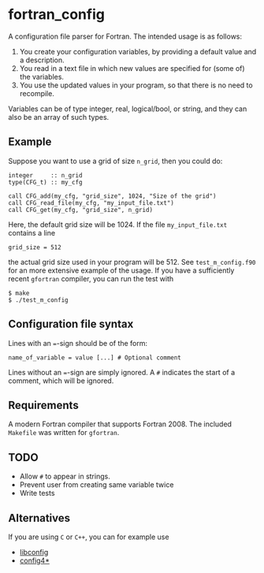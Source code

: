# fortran_config

A configuration file parser for Fortran. The intended usage is as follows:

1. You create your configuration variables, by providing a default value and
   a description.
2. You read in a text file in which new values are specified for (some of) the
   variables.
3. You use the updated values in your program, so that there is no need to recompile.

Variables can be of type integer, real, logical/bool, or string, and they can
also be an array of such types.

## Example

Suppose you want to use a grid of size `n_grid`, then you could do:

    integer     :: n_grid
    type(CFG_t) :: my_cfg
    
    call CFG_add(my_cfg, "grid_size", 1024, "Size of the grid")
    call CFG_read_file(my_cfg, "my_input_file.txt")
    call CFG_get(my_cfg, "grid_size", n_grid)

Here, the default grid size will be 1024. If the file `my_input_file.txt` contains a line

    grid_size = 512

the actual grid size used in your program will be 512. See `test_m_config.f90`
for an more extensive example of the usage. If you have a sufficiently recent `gfortran` compiler, you can run the test with

    $ make
    $ ./test_m_config

## Configuration file syntax

Lines with an `=`-sign should be of the form:

    name_of_variable = value [...] # Optional comment

Lines without an `=`-sign are simply ignored. A `#` indicates the start of a
comment, which will be ignored.

## Requirements

A modern Fortran compiler that supports Fortran 2008. The included `Makefile` was written for `gfortran`.

## TODO

* Allow `#` to appear in strings.
* Prevent user from creating same variable twice
* Write tests

## Alternatives

If you are using `C` or `C++`, you can for example use

* [libconfig](http://www.hyperrealm.com/libconfig/)
* [config4*](http://www.config4star.org/)
